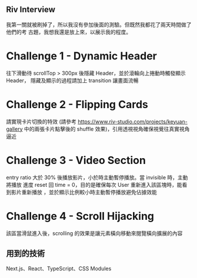## Riv Interview

我第一關就被刷掉了，所以我沒有參加後面的測驗。但既然我都花了兩天時間做了他們的考
古題，我想我還是放上來，以展示我的程度。

# Challenge 1 - Dynamic Header

往下滑動待 scrollTop > 300px 後隱藏 Header，並於滾輪向上捲動時觸發顯示 Header，
隱藏及顯示的過程請加上 transition 讓畫面流暢

# Challenge 2 - Flipping Cards

請實現卡片切換的特效 (請參考 https://www.riv-studio.com/projects/keyuan-gallery
中的兩張卡片點擊後的 shuffle 效果)，引用透視視角確保視覺往真實視角逼近

# Challenge 3 - Video Section

entry ratio 大於 30% 後播放影片，小於時主動暫停播放。當 invisible 時，主動將播放
進度 reset 回 time = 0，目的是確保每次 User 重新進入該區塊時，能看到影片重新播放
，並於顯示比例較小時主動暫停播放避免佔據效能

# Challenge 4 - Scroll Hijacking

該區當滑鼠進入後，scrolling 的效果是讓元素橫向移動來閱覽橫向擴展的內容

## 用到的技術

Next.js、React、TypeScript、CSS Modules
